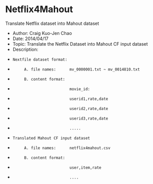 Netflix4Mahout
==============

Translate Netflix dataset into Mahout dataset


 * Author:  Craig Kuo-Jen Chao
 * Date: 2014/04/17
 * Topic: Translate the Netflix Dataset into Mahout CF input dataset
 * Description: 
 *     Nextfile dataset format: 
 *          A. file names:      mv_0000001.txt ~ mv_0014810.txt
 *          B. content format:  
 *                              movie_id:
 *                              userid1,rate,date
 *                              userid2,rate,date
 *                              userid3,rate,date       
 *                              .....   
 *     Translated Mahout CF input dataset
 *          A. file names:      netflix4mahout.csv
 *          B. content format:
 *                              user,item,rate
 *                              ....
 
 
 

